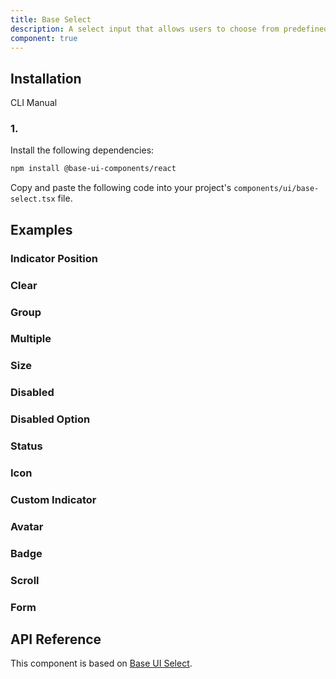 ```yaml
---
title: Base Select
description: A select input that allows users to choose from predefined options. Built on top of Base UI Select component with shadcn styling.
component: true
---
```


## Installation

CLI
Manual

### 1.

Install the following dependencies:

```bash
npm install @base-ui-components/react
```

Copy and paste the following code into your project's `components/ui/base-select.tsx` file.

## Examples

### Indicator Position

### Clear

### Group

### Multiple

### Size

### Disabled

### Disabled Option

### Status

### Icon

### Custom Indicator

### Avatar

### Badge

### Scroll

### Form

## API Reference

This component is based on [Base UI Select](https://base-ui.com/react/components/select).
